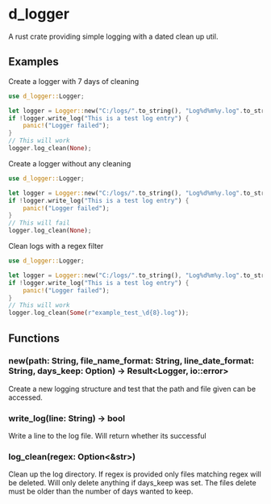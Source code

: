 # d_logger

A rust crate providing simple logging with a dated clean up util.

## Examples

Create a logger with 7 days of cleaning

```rust
use d_logger::Logger;

let logger = Logger::new("C:/logs/".to_string(), "Log%d%m%y.log".to_string(), "%Y-%m-%d %H:%M:%S".to_string(), Some(7)).unwrap();
if !logger.write_log("This is a test log entry") {
    panic!("Logger failed");
}
// This will work
logger.log_clean(None);
```

Create a logger without any cleaning

```rust
use d_logger::Logger;

let logger = Logger::new("C:/logs/".to_string(), "Log%d%m%y.log".to_string(), "%Y-%m-%d %H:%M:%S".to_string(), None).unwrap();
if !logger.write_log("This is a test log entry") {
    panic!("Logger failed");
}
// This will fail
logger.log_clean(None);
```

Clean logs with a regex filter

```rust
use d_logger::Logger;

let logger = Logger::new("C:/logs/".to_string(), "Log%d%m%y.log".to_string(), "%Y-%m-%d %H:%M:%S".to_string(), Some(7)).unwrap();
if !logger.write_log("This is a test log entry") {
    panic!("Logger failed");
}
// This will work
logger.log_clean(Some(r"example_test_\d{8}.log"));
```

## Functions

### new(path: String, file_name_format: String, line_date_format: String, days_keep: Option<u64>) -> Result<Logger, io::error>

Create a new logging structure and test that the path and file given can be accessed.

### write_log(line: String) -> bool

Write a line to the log file. Will return whether its successful

### log_clean(regex: Option<&str>)

Clean up the log directory. If regex is provided only files matching regex will be deleted.
Will only delete anything if days_keep was set. The files delete must be older than the number of days wanted to keep.
